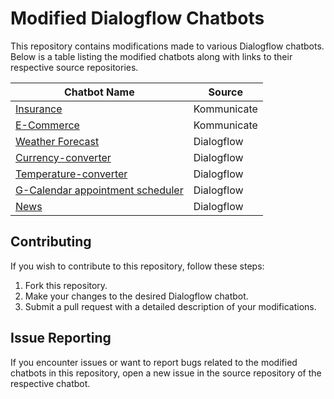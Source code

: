# Modified Dialogflow Chatbots
This repository contains modifications made to various Dialogflow chatbots. Below is a table listing the modified chatbots along with links to their respective source repositories.

| Chatbot Name | Source |
|--------------|--------|
| [Insurance](https://github.com/roccograpisarda/modified-chatbot-source-files/tree/main/Kommunicate/insurance-dialogflow) | Kommunicate |
| [E-Commerce](https://github.com/roccograpisarda/modified-chatbot-source-files/tree/main/Kommunicate/ecommerce-dialogflow) | Kommunicate |
| [Weather Forecast](https://github.com/roccograpisarda/modified-chatbot-source-files/tree/main/Dialogflow/weather-forecast-dialogflow) | Dialogflow |
| [Currency-converter](https://github.com/roccograpisarda/modified-chatbot-source-files/tree/main/Dialogflow/currency-converter-dialogflow) | Dialogflow |
| [Temperature-converter](https://github.com/roccograpisarda/modified-chatbot-source-files/tree/main/Dialogflow/temperature-converter-dialogflow) | Dialogflow |
| [G-Calendar appointment scheduler](https://github.com/roccograpisarda/modified-chatbot-source-files/tree/main/Dialogflow/gcalendar-scheduler-dialogflow) | Dialogflow |
| [News](https://github.com/roccograpisarda/modified-chatbot-source-files/tree/main/Dialogflow/news-dialogflow) | Dialogflow |

## Contributing

If you wish to contribute to this repository, follow these steps:
1. Fork this repository.
2. Make your changes to the desired Dialogflow chatbot.
3. Submit a pull request with a detailed description of your modifications.

## Issue Reporting

If you encounter issues or want to report bugs related to the modified chatbots in this repository, open a new issue in the source repository of the respective chatbot.


